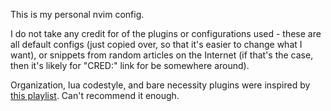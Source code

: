 This is my personal nvim config.

I do not take any credit for of the plugins or configurations used - these are all
default configs (just copied over, so that it's easier to change what I want), or snippets
from random articles on the Internet (if that's the case, then it's likely for "CRED:"
link for be somewhere around).

Organization, lua codestyle, and bare necessity plugins were inspired by [this playlist][nvim-from-scratch].
Can't recommend it enough.

[nvim-from-scratch]: https://youtube.com/playlist?list=PLhoH5vyxr6Qq41NFL4GvhFp-WLd5xzIzZ&si=l8nRs7ez123H0sYI
